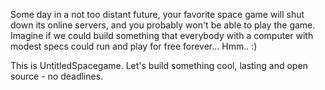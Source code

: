 Some day in a not too distant future, your favorite space game will shut down its online servers, and you probably won't be able to play the game. 
Imagine if we could build something that everybody with a computer with modest specs could run and play for free forever... Hmm.. :)

This is UntitledSpacegame. 
Let's build something cool, lasting and open source - no deadlines.

